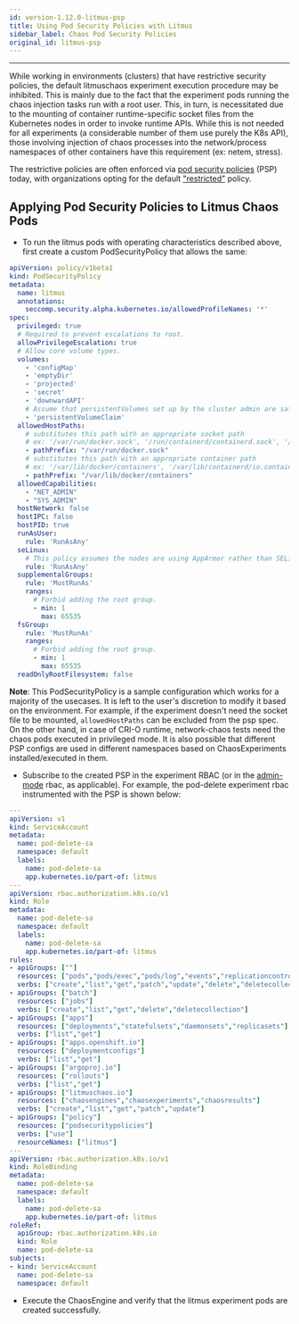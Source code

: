 ```yaml
---
id: version-1.12.0-litmus-psp
title: Using Pod Security Policies with Litmus
sidebar_label: Chaos Pod Security Policies
original_id: litmus-psp
---
```

------

While working in environments (clusters) that have restrictive security policies, the default litmuschaos experiment execution procedure may be inhibited. 
This is mainly due to the fact that the experiment pods running the chaos injection tasks run with a root user. This, in turn, is necessitated due to the mounting 
of container runtime-specific socket files from the Kubernetes nodes in order to invoke runtime APIs. While this is not needed for all experiments (a considerable 
number of them use purely the K8s API), those involving injection of chaos processes into the network/process namespaces of other containers have this requirement 
(ex: netem, stress).

The restrictive policies are often enforced via [pod security policies](https://kubernetes.io/docs/concepts/policy/pod-security-policy/) (PSP) today, with organizations
opting for the default ["restricted"](https://kubernetes.io/docs/concepts/policy/pod-security-policy/#example-policies) policy. 


## Applying Pod Security Policies to Litmus Chaos Pods


- To run the litmus pods with operating characteristics described above, first create a custom PodSecurityPolicy that allows the same: 

[embedmd]:# (https://raw.githubusercontent.com/litmuschaos/chaos-charts/master/pod-security-policy/psp-litmus.yaml yaml)
```yaml
apiVersion: policy/v1beta1
kind: PodSecurityPolicy
metadata:
  name: litmus
  annotations:
    seccomp.security.alpha.kubernetes.io/allowedProfileNames: '*'
spec:
  privileged: true
  # Required to prevent escalations to root.
  allowPrivilegeEscalation: true
  # Allow core volume types.
  volumes:
    - 'configMap'
    - 'emptyDir'
    - 'projected'
    - 'secret'
    - 'downwardAPI'
    # Assume that persistentVolumes set up by the cluster admin are safe to use.
    - 'persistentVolumeClaim'
  allowedHostPaths:
    # substitutes this path with an appropriate socket path
    # ex: '/var/run/docker.sock', '/run/containerd/containerd.sock', '/run/crio/crio.sock'
    - pathPrefix: "/var/run/docker.sock"
    # substitutes this path with an appropriate container path
    # ex: '/var/lib/docker/containers', '/var/lib/containerd/io.containerd.runtime.v1.linux/k8s.io', '/var/lib/containers/storage/overlay/'
    - pathPrefix: "/var/lib/docker/containers"
  allowedCapabilities:
    - "NET_ADMIN"
    - "SYS_ADMIN"
  hostNetwork: false
  hostIPC: false
  hostPID: true
  runAsUser:
    rule: 'RunAsAny'
  seLinux:
    # This policy assumes the nodes are using AppArmor rather than SELinux.
    rule: 'RunAsAny'
  supplementalGroups:
    rule: 'MustRunAs'
    ranges:
      # Forbid adding the root group.
      - min: 1
        max: 65535
  fsGroup:
    rule: 'MustRunAs'
    ranges:
      # Forbid adding the root group.
      - min: 1
        max: 65535
  readOnlyRootFilesystem: false
```

  **Note**: This PodSecurityPolicy is a sample configuration which works for a majority of the usecases. It is left to the user's discretion to modify it based 
  on the environment. For example, if the experiment doesn't need the socket file to be mounted, `allowedHostPaths` can be excluded from the psp spec. On the
  other hand, in case of CRI-O runtime, network-chaos tests need the chaos pods executed in privileged mode. It is also possible that different PSP configs are
  used in different namespaces based on ChaosExperiments installed/executed in them. 

- Subscribe to the created PSP in the experiment RBAC (or in the [admin-mode](https://docs.litmuschaos.io/docs/admin-mode/#prepare-rbac-manifest) rbac, as applicable).
  For example, the pod-delete experiment rbac instrumented with the PSP is shown below:

[embedmd]:# (https://raw.githubusercontent.com/litmuschaos/chaos-charts/master/charts/generic/pod-delete/rbac-psp.yaml yaml) 
```yaml
---
apiVersion: v1
kind: ServiceAccount
metadata:
  name: pod-delete-sa
  namespace: default
  labels:
    name: pod-delete-sa
    app.kubernetes.io/part-of: litmus
---
apiVersion: rbac.authorization.k8s.io/v1
kind: Role
metadata:
  name: pod-delete-sa
  namespace: default
  labels:
    name: pod-delete-sa
    app.kubernetes.io/part-of: litmus
rules:
- apiGroups: [""]
  resources: ["pods","pods/exec","pods/log","events","replicationcontrollers"]
  verbs: ["create","list","get","patch","update","delete","deletecollection"]
- apiGroups: ["batch"]
  resources: ["jobs"]
  verbs: ["create","list","get","delete","deletecollection"]
- apiGroups: ["apps"]
  resources: ["deployments","statefulsets","daemonsets","replicasets"]
  verbs: ["list","get"]
- apiGroups: ["apps.openshift.io"]
  resources: ["deploymentconfigs"]
  verbs: ["list","get"]
- apiGroups: ["argoproj.io"]
  resources: ["rollouts"]
  verbs: ["list","get"]
- apiGroups: ["litmuschaos.io"]
  resources: ["chaosengines","chaosexperiments","chaosresults"]
  verbs: ["create","list","get","patch","update"]
- apiGroups: ["policy"]
  resources: ["podsecuritypolicies"]
  verbs: ["use"]
  resourceNames: ["litmus"] 
---
apiVersion: rbac.authorization.k8s.io/v1
kind: RoleBinding
metadata:
  name: pod-delete-sa
  namespace: default
  labels:
    name: pod-delete-sa
    app.kubernetes.io/part-of: litmus
roleRef:
  apiGroup: rbac.authorization.k8s.io
  kind: Role
  name: pod-delete-sa
subjects:
- kind: ServiceAccount
  name: pod-delete-sa
  namespace: default

```

- Execute the ChaosEngine and verify that the litmus experiment pods are created successfully.  



